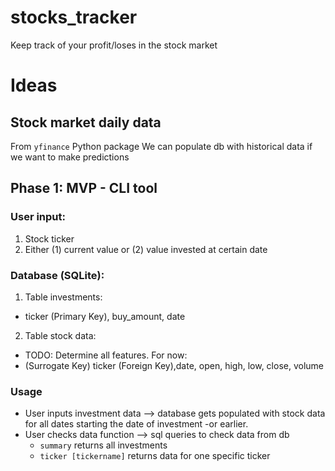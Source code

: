 # stocks_tracker
Keep track of your profit/loses in the stock market

# Ideas

## Stock market daily data
From `yfinance` Python package
We can populate db with historical data if we want to make predictions

## Phase 1: MVP - CLI tool
### User input:
1. Stock ticker
2. Either (1) current value or (2) value invested at certain date

### Database (SQLite):
1. Table investments:
  - ticker (Primary Key), buy_amount, date
2. Table stock data:
  - TODO: Determine all features. For now:
  - (Surrogate Key) ticker (Foreign Key),date, open, high, low, close, volume
  
### Usage
- User inputs investment data --> database gets populated with stock data for all dates starting the date of investment -or earlier.
- User checks data function --> sql queries to check data from db
  - `summary` returns all investments
  - `ticker [tickername]` returns data for one specific ticker
